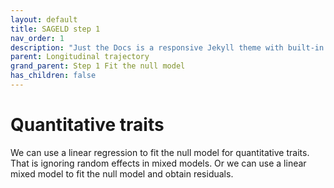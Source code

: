 ```yaml
---
layout: default
title: SAGELD step 1
nav_order: 1
description: "Just the Docs is a responsive Jekyll theme with built-in search that is easily customizable and hosted on GitHub Pages."
parent: Longitudinal trajectory
grand_parent: Step 1 Fit the null model
has_children: false
---
```


# **Quantitative traits**

We can use a linear regression to fit the null model for quantitative traits. That is ignoring random effects in mixed models. Or we can use a linear mixed model to fit the null model and obtain residuals.

